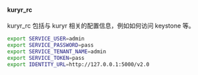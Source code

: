 #### kuryr_rc
kuryr_rc 包括与 kuryr 相关的配置信息，例如如何访问 keystone 等。

```sh
export SERVICE_USER=admin
export SERVICE_PASSWORD=pass
export SERVICE_TENANT_NAME=admin
export SERVICE_TOKEN=pass
export IDENTITY_URL=http://127.0.0.1:5000/v2.0
```
